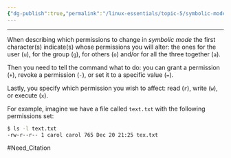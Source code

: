 ```yaml
---
{"dg-publish":true,"permalink":"/linux-essentials/topic-5/symbolic-mode/"}
---
```


---
When describing which permissions to change in _symbolic mode_ the first character(s) indicate(s) whose permissions you will alter: the ones for the user (`u`), for the group (`g`), for others (`o`) and/or for all the three together (`a`). 

Then you need to tell the command what to do: you can grant a permission (`+`), revoke a permission (`-`), or set it to a specific value (`=`).

Lastly, you specify which permission you wish to affect: read (`r`), write (`w`), or execute (`x`).

For example, imagine we have a file called `text.txt` with the following permissions set:

```bash
$ ls -l text.txt
-rw-r--r-- 1 carol carol 765 Dec 20 21:25 tex.txt
```

#Need_Citation 